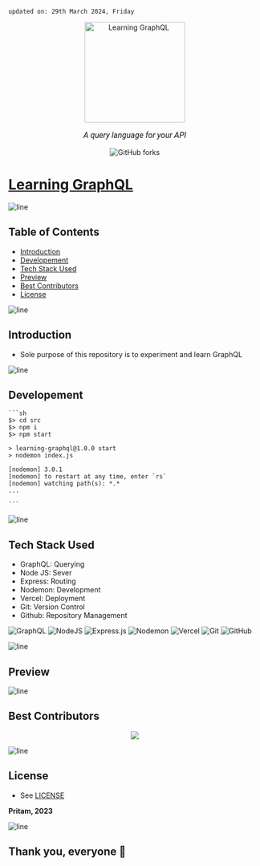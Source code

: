     updated on: 29th March 2024, Friday

<div align=center>
    <a href="https://learning-graph-ql-pritam.vercel.app">
        <img width="200" src="https://upload.wikimedia.org/wikipedia/commons/1/17/GraphQL_Logo.svg" alt="Learning GraphQL">
    </a>
    <p style="font-family: roboto, calibri; font-size:12pt; font-style:italic"> A query language for your API</p>
    <a src="https://github.com/warmachine028/learning-GraphQL/forks">
        <img alt="GitHub forks" src="https://img.shields.io/github/forks/warmachine028/learning-GraphQL">
    </a>
</div>

# [Learning GraphQL](https://github.com/warmachine028/learning-GraphQL)

![line]

## Table of Contents

- [Introduction](#introduction)
- [Developement](#developement)
- [Tech Stack Used](#tech-stack-used)
- [Preview](#preview)
- [Best Contributors](#best-contributors)
- [License](#license)

![line]

## Introduction

- Sole purpose of this repository is to experiment and learn GraphQL

![line]

## Developement

    ```sh
    $> cd src
    $> npm i
    $> npm start

    > learning-graphql@1.0.0 start
    > nodemon index.js

    [nodemon] 3.0.1
    [nodemon] to restart at any time, enter `rs`
    [nodemon] watching path(s): *.*
    ...

    ```

![line]

## Tech Stack Used

- GraphQL: Querying
- Node JS: Sever
- Express: Routing
- Nodemon: Development
- Vercel: Deployment
- Git: Version Control
- Github: Repository Management

![GraphQL](https://img.shields.io/badge/-GraphQL-E10098?style=for-the-badge&logo=graphql&logoColor=white) ![NodeJS](https://img.shields.io/badge/node.js-6DA55F?style=for-the-badge&logo=node.js&logoColor=white) ![Express.js](https://img.shields.io/badge/express.js-%23404d59.svg?style=for-the-badge&logo=express&logoColor=%2361DAFB) ![Nodemon](https://img.shields.io/badge/NODEMON-%23323330.svg?style=for-the-badge&logo=nodemon&logoColor=%BBDEAD) ![Vercel](https://img.shields.io/badge/vercel-%23000000.svg?style=for-the-badge&logo=vercel&logoColor=white) ![Git](https://img.shields.io/badge/git-%23F05033.svg?style=for-the-badge&logo=git&logoColor=white) ![GitHub](https://img.shields.io/badge/github-%23121011.svg?style=for-the-badge&logo=github&logoColor=white)

[markdown badges]: https://github.com/Ileriayo/markdown-badges

![line]

## Preview

![line]

## Best Contributors

<div align="center">
    <a  href="https://github.com/warmachine028/learning-GraphQL/graphs/contributors">
        <img src="https://contrib.rocks/image?repo=warmachine028/learning-GraphQL&anon=1" />
    </a>
</div>

![line]

## License

- See [LICENSE]

**Pritam, 2023**

![line]

## Thank you, everyone 💚

[line]: https://user-images.githubusercontent.com/75939390/137615281-3a875960-92cc-407f-97fe-fd2319bdb252.png

[License]: https://github.com/warmachine028/learning-GraphQL/blob/main/LICENSE
<!-- 29/03/24 -->
